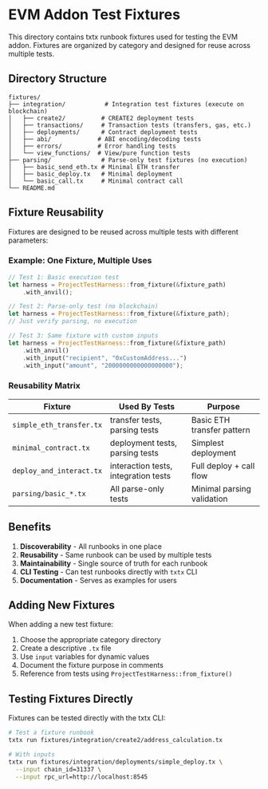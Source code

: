 # EVM Addon Test Fixtures

This directory contains txtx runbook fixtures used for testing the EVM addon. Fixtures are organized by category and designed for reuse across multiple tests.

## Directory Structure

```
fixtures/
├── integration/           # Integration test fixtures (execute on blockchain)
│   ├── create2/          # CREATE2 deployment tests
│   ├── transactions/     # Transaction tests (transfers, gas, etc.)
│   ├── deployments/      # Contract deployment tests
│   ├── abi/             # ABI encoding/decoding tests
│   ├── errors/          # Error handling tests
│   └── view_functions/  # View/pure function tests
├── parsing/              # Parse-only test fixtures (no execution)
│   ├── basic_send_eth.tx # Minimal ETH transfer
│   ├── basic_deploy.tx   # Minimal deployment
│   └── basic_call.tx     # Minimal contract call
└── README.md
```

## Fixture Reusability

Fixtures are designed to be reused across multiple tests with different parameters:

### Example: One Fixture, Multiple Uses

```rust
// Test 1: Basic execution test
let harness = ProjectTestHarness::from_fixture(&fixture_path)
    .with_anvil();

// Test 2: Parse-only test (no blockchain)
let harness = ProjectTestHarness::from_fixture(&fixture_path);
// Just verify parsing, no execution

// Test 3: Same fixture with custom inputs
let harness = ProjectTestHarness::from_fixture(&fixture_path)
    .with_anvil()
    .with_input("recipient", "0xCustomAddress...")
    .with_input("amount", "2000000000000000000");
```

### Reusability Matrix

| Fixture | Used By Tests | Purpose |
|---------|--------------|---------|
| `simple_eth_transfer.tx` | transfer tests, parsing tests | Basic ETH transfer pattern |
| `minimal_contract.tx` | deployment tests, parsing tests | Simplest deployment |
| `deploy_and_interact.tx` | interaction tests, integration tests | Full deploy + call flow |
| `parsing/basic_*.tx` | All parse-only tests | Minimal parsing validation |

## Benefits

1. **Discoverability** - All runbooks in one place
2. **Reusability** - Same runbook can be used by multiple tests
3. **Maintainability** - Single source of truth for each runbook
4. **CLI Testing** - Can test runbooks directly with `txtx` CLI
5. **Documentation** - Serves as examples for users

## Adding New Fixtures

When adding a new test fixture:

1. Choose the appropriate category directory
2. Create a descriptive `.tx` file
3. Use `input` variables for dynamic values
4. Document the fixture purpose in comments
5. Reference from tests using `ProjectTestHarness::from_fixture()`

## Testing Fixtures Directly

Fixtures can be tested directly with the txtx CLI:

```bash
# Test a fixture runbook
txtx run fixtures/integration/create2/address_calculation.tx

# With inputs
txtx run fixtures/integration/deployments/simple_deploy.tx \
  --input chain_id=31337 \
  --input rpc_url=http://localhost:8545
```